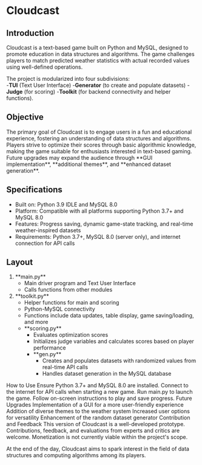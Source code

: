 <h1>Cloudcast</h1>
<h2>Introduction</h2>
Cloudcast is a text-based game built on Python and MySQL, designed to promote education in data structures and algorithms. 
The game challenges players to match predicted weather statistics with actual recorded values using well-defined operations. 

The project is modularized into four subdivisions: 
</br>
  -**TUI** (Text User Interface)
  -**Generator** (to create and populate datasets)
  -**Judge** (for scoring)
  -**Toolkit** (for backend connectivity and helper functions).

<h2>Objective</h2>
The primary goal of Cloudcast is to engage users in a fun and educational experience, fostering an understanding of data structures and algorithms. 
Players strive to optimize their scores through basic algorithmic knowledge, making the game suitable for enthusiasts interested in text-based gaming. 
Future upgrades may expand the audience through **GUI implementation**, **additional themes**, and **enhanced dataset generation**.

<h2>Specifications</h2>
<ul>
  <li>Built on: Python 3.9 IDLE and MySQL 8.0</li>
  <li>Platform: Compatible with all platforms supporting Python 3.7+ and MySQL 8.0</li>
  <li>Features: Progress saving, dynamic game-state tracking, and real-time weather-inspired datasets</li>
  <li>Requirements: Python 3.7+, MySQL 8.0 (server only), and internet connection for API calls</li>
</ul>

<h2>Layout</h2>
<ol>
<li>**main.py**
  <ul>
  <li>Main driver program and Text User Interface</li>
  <li>Calls functions from other modules</li>
  </ul>
</li>
<li>**toolkit.py**
  <ul>
<li>Helper functions for main and scoring</li>
<li>Python-MySQL connectivity</li>
<li>Functions include data updates, table display, game saving/loading, and more</li>
</li>
<li>**scoring.py**
  <ul>
<li>Evaluates optimization scores</li>
<li>Initializes judge variables and calculates scores based on player performance</li>
</li>
<li>**gen.py**
  <ul>
<li>Creates and populates datasets with randomized values from real-time API calls</li>
<li>Handles dataset generation in the MySQL database</li>
</li>
</ol>






How to Use
Ensure Python 3.7+ and MySQL 8.0 are installed.
Connect to the internet for API calls when starting a new game.
Run main.py to launch the game.
Follow on-screen instructions to play and save progress.
Future Upgrades
Implementation of a GUI for a more user-friendly experience
Addition of diverse themes to the weather system
Increased user options for versatility
Enhancement of the random dataset generator
Contribution and Feedback
This version of Cloudcast is a well-developed prototype. Contributions, feedback, and evaluations from experts and critics are welcome. Monetization is not currently viable within the project's scope.

At the end of the day, Cloudcast aims to spark interest in the field of data structures and computing algorithms among its players.
